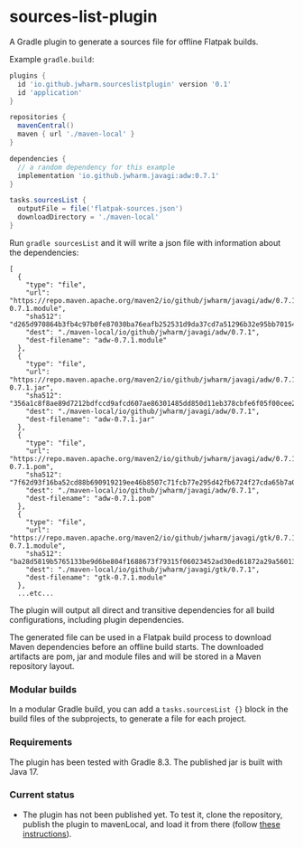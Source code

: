 # sources-list-plugin
A Gradle plugin to generate a sources file for offline Flatpak builds.

Example `gradle.build`:

```groovy
plugins {
  id 'io.github.jwharm.sourceslistplugin' version '0.1'
  id 'application'
}

repositories {
  mavenCentral()
  maven { url './maven-local' }
}

dependencies {
  // a random dependency for this example
  implementation 'io.github.jwharm.javagi:adw:0.7.1'
}

tasks.sourcesList {
  outputFile = file('flatpak-sources.json')
  downloadDirectory = './maven-local'
}
```

Run `gradle sourcesList` and it will write a json file with information 
about the dependencies:

```
[
  {
    "type": "file",
    "url": "https://repo.maven.apache.org/maven2/io/github/jwharm/javagi/adw/0.7.1/adw-0.7.1.module",
    "sha512": "d265d970864b3fb4c97b0fe87030ba76eafb252531d9da37cd7a51296b32e95bb70154f0075f6a0d0bc1e41fbd7f23280bdc6b317a1d5808c5a0c4b3a5ac70b5",
    "dest": "./maven-local/io/github/jwharm/javagi/adw/0.7.1",
    "dest-filename": "adw-0.7.1.module"
  },
  {
    "type": "file",
    "url": "https://repo.maven.apache.org/maven2/io/github/jwharm/javagi/adw/0.7.1/adw-0.7.1.jar",
    "sha512": "356a1c8f8ae89d7212bdfccd9afcd607ae86301485dd850d11eb378cbfe6f05f00cee27be368f907b0b941a065564f7ca3fb7ee18b21f4aaf8bec4d4176ba65a",
    "dest": "./maven-local/io/github/jwharm/javagi/adw/0.7.1",
    "dest-filename": "adw-0.7.1.jar"
  },
  {
    "type": "file",
    "url": "https://repo.maven.apache.org/maven2/io/github/jwharm/javagi/adw/0.7.1/adw-0.7.1.pom",
    "sha512": "7f62d93f16ba52cd88b690919219ee46b8507c71fcb77e295d42fb6724f27cda65b7a04673f35083a68d5f6b00aba4e2ef5cb37967d3c6c1687f92f640680a88",
    "dest": "./maven-local/io/github/jwharm/javagi/adw/0.7.1",
    "dest-filename": "adw-0.7.1.pom"
  },
  {
    "type": "file",
    "url": "https://repo.maven.apache.org/maven2/io/github/jwharm/javagi/gtk/0.7.1/gtk-0.7.1.module",
    "sha512": "ba28d5819b5765133be9d6be804f1688673f79315f06023452ad30ed61872a29a56013e7f24b05129b8c8f6d0d3350c042bc5e9170e005143b7511ba0458b275",
    "dest": "./maven-local/io/github/jwharm/javagi/gtk/0.7.1",
    "dest-filename": "gtk-0.7.1.module"
  },
  ...etc...
```

The plugin will output all direct and transitive dependencies for all 
build configurations, including plugin dependencies.

The generated file can be used in a Flatpak build process to download 
Maven dependencies before an offline build starts. The downloaded 
artifacts are pom, jar and module files and will be stored in a 
Maven repository layout.

### Modular builds
In a modular Gradle build, you can add a `tasks.sourcesList {}` block in 
the build files of the subprojects, to generate a file for each project.

### Requirements
The plugin has been tested with Gradle 8.3. The published jar is built 
with Java 17.

### Current status
- The plugin has not been published yet. To test it, clone the repository, 
  publish the plugin to mavenLocal, and load it from there (follow
  [these instructions](https://elmland.blog/2019/08/10/add-mavenlocal-to-gradle-plugin-resolution/)).
